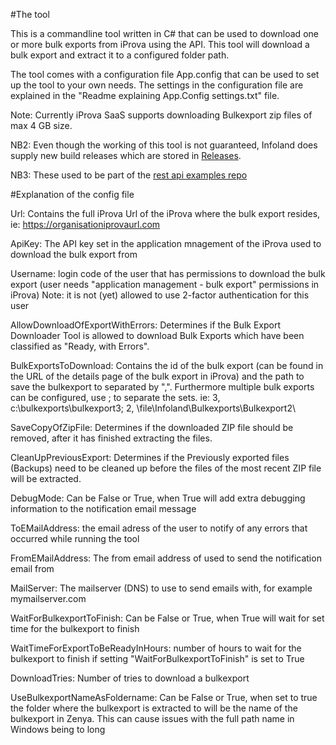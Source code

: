 
#The tool

This is a commandline tool written in C# that can be used to download one or more bulk exports from iProva using the API.
This tool will download a bulk export and extract it to a configured folder path. 

The tool comes with a configuration file App.config that can be used to set up the tool to your own needs. 
The settings in the configuration file are explained in the "Readme explaining App.Config settings.txt" file. 

Note: Currently iProva SaaS supports downloading Bulkexport zip files of max 4 GB size.

NB2: Even though the working of this tool is not guaranteed, Infoland does supply new build releases which are stored in [Releases](https://github.com/Infoland/BulkExportDownload/releases).

NB3: These used to be part of the [rest api examples repo](https://github.com/Infoland/iProva-REST-API-examples)



#Explanation of the config file

Url: Contains the full iProva Url of the iProva where the bulk export resides, ie: https://organisationiprovaurl.com

ApiKey: The API key set in the application mnagement of the iProva used to download the bulk export from

Username: login code of the user that has permissions to download the bulk export (user needs "application management - bulk export" permissions in iProva)
Note: it is not (yet) allowed to use 2-factor authentication for this user

AllowDownloadOfExportWithErrors: Determines if the Bulk Export Downloader Tool is allowed to download Bulk Exports which have been classified as "Ready, with Errors".

BulkExportsToDownload: Contains the id of the bulk export (can be found in the URL of the details page of the bulk export in iProva) and the path to save the bulkexport to separated by ",". Furthermore multiple bulk exports can be configured, use ; to separate the sets.
ie: 3, c:\bulkexports\bulkexport3\; 2, \\file\Infoland\Bulkexports\Bulkexport2\

SaveCopyOfZipFile: Determines if the downloaded ZIP file should be removed, after it has finished extracting the files.

CleanUpPreviousExport: Determines if the Previously exported files (Backups) need to be cleaned up before the files of the most recent ZIP file will be extracted.

DebugMode: Can be False or True, when True will add extra debugging information to the notification email message

ToEMailAddress: the email adress of the user to notify of any errors that occurred while running the tool

FromEMailAddress: The from email address of used to send the notification email from

MailServer: The mailserver (DNS) to use to send emails with, for example mymailserver.com

WaitForBulkexportToFinish: Can be False or True, when True will wait for set time for the bulkexport to finish

WaitTimeForExportToBeReadyInHours: number of hours to wait for the bulkexport to finish if setting "WaitForBulkexportToFinish" is set to True

DownloadTries: Number of tries to download a bulkexport

UseBulkexportNameAsFoldername: Can be False or True, when set to true the folder where the bulkexport is extracted to will be the name of the bulkexport in Zenya. This can cause issues with the full path name in Windows being to long
